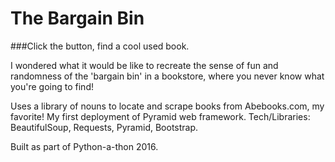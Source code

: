 # The Bargain Bin
###Click the button, find a cool used book.

I wondered what it would be like to recreate the sense of fun and randomness of the 'bargain bin' in a bookstore, where you never know what you're going to find! 

Uses a library of nouns to locate and scrape books from Abebooks.com, my favorite! My first deployment of Pyramid web framework. Tech/Libraries: BeautifulSoup, Requests, Pyramid, Bootstrap.

Built as part of Python-a-thon 2016.

